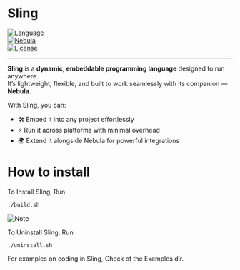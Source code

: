 # Sling  

[![Language](https://img.shields.io/badge/language-C-orange?style=for-the-badge)](https://github.com/Open-Sling/Sling)  
[![Nebula](https://img.shields.io/badge/works%20with-Nebula-purple?style=for-the-badge)](#)  
[![License](https://img.shields.io/badge/license-OSPL-orange?style=for-the-badge)](LICENSE)  

---

**Sling** is a **dynamic, embeddable programming language** designed to run anywhere.  
It’s lightweight, flexible, and built to work seamlessly with its companion — **Nebula**.  

With Sling, you can:  
- 🛠️ Embed it into any project effortlessly  
- ⚡ Run it across platforms with minimal overhead  
- 🌍 Extend it alongside Nebula for powerful integrations  

# How to install

To Install Sling, Run
```bash
./build.sh
```
![Note](https://img.shields.io/badge/ℹ️%20Note:%20The%20Easy%20Installer%20is%20coming%20soon-4285F4?style=for-the-badge)

To Uninstall Sling, Run
```bahs
./uninstall.sh
```
For examples on coding in Sling, Check ot the Examples dir.